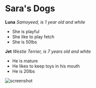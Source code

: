 # Sara's Dogs

**Luna** 
*Samoyeed, is 1 year old and white*
* She is playful
* She like to play fetch
* She is 50lbs

**Jet**
*Westie Terrier, is 7 years old and white*
* He is mature
* He likes to keep toys in his mouth
* He is 20lbs

![screenshot]()